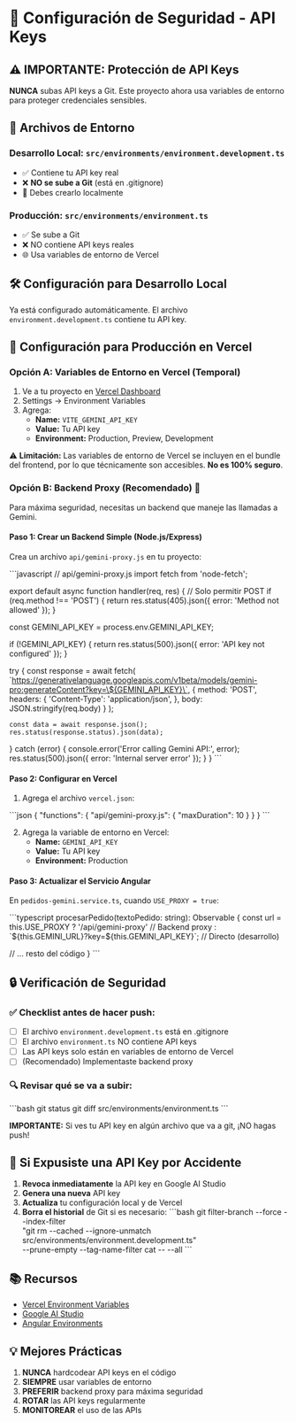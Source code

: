 # 🔐 Configuración de Seguridad - API Keys

## ⚠️ IMPORTANTE: Protección de API Keys

**NUNCA** subas API keys a Git. Este proyecto ahora usa variables de entorno para proteger credenciales sensibles.

## 📁 Archivos de Entorno

### Desarrollo Local: `src/environments/environment.development.ts`
- ✅ Contiene tu API key real
- ❌ **NO se sube a Git** (está en .gitignore)
- 🔄 Debes crearlo localmente

### Producción: `src/environments/environment.ts`
- ✅ Se sube a Git
- ❌ NO contiene API keys reales
- 🌐 Usa variables de entorno de Vercel

## 🛠️ Configuración para Desarrollo Local

Ya está configurado automáticamente. El archivo `environment.development.ts` contiene tu API key.

## 🚀 Configuración para Producción en Vercel

### Opción A: Variables de Entorno en Vercel (Temporal)

1. Ve a tu proyecto en [Vercel Dashboard](https://vercel.com)
2. Settings → Environment Variables
3. Agrega:
   - **Name:** `VITE_GEMINI_API_KEY`
   - **Value:** Tu API key
   - **Environment:** Production, Preview, Development

⚠️ **Limitación:** Las variables de entorno de Vercel se incluyen en el bundle del frontend, por lo que técnicamente son accesibles. **No es 100% seguro**.

### Opción B: Backend Proxy (Recomendado) 🌟

Para máxima seguridad, necesitas un backend que maneje las llamadas a Gemini.

#### Paso 1: Crear un Backend Simple (Node.js/Express)

Crea un archivo `api/gemini-proxy.js` en tu proyecto:

\`\`\`javascript
// api/gemini-proxy.js
import fetch from 'node-fetch';

export default async function handler(req, res) {
  // Solo permitir POST
  if (req.method !== 'POST') {
    return res.status(405).json({ error: 'Method not allowed' });
  }

  const GEMINI_API_KEY = process.env.GEMINI_API_KEY;
  
  if (!GEMINI_API_KEY) {
    return res.status(500).json({ error: 'API key not configured' });
  }

  try {
    const response = await fetch(
      \`https://generativelanguage.googleapis.com/v1beta/models/gemini-pro:generateContent?key=\${GEMINI_API_KEY}\`,
      {
        method: 'POST',
        headers: {
          'Content-Type': 'application/json',
        },
        body: JSON.stringify(req.body)
      }
    );

    const data = await response.json();
    res.status(response.status).json(data);
  } catch (error) {
    console.error('Error calling Gemini API:', error);
    res.status(500).json({ error: 'Internal server error' });
  }
}
\`\`\`

#### Paso 2: Configurar en Vercel

1. Agrega el archivo `vercel.json`:

\`\`\`json
{
  "functions": {
    "api/gemini-proxy.js": {
      "maxDuration": 10
    }
  }
}
\`\`\`

2. Agrega la variable de entorno en Vercel:
   - **Name:** `GEMINI_API_KEY`
   - **Value:** Tu API key
   - **Environment:** Production

#### Paso 3: Actualizar el Servicio Angular

En `pedidos-gemini.service.ts`, cuando `USE_PROXY = true`:

\`\`\`typescript
procesarPedido(textoPedido: string): Observable<PedidoEstructurado> {
  const url = this.USE_PROXY 
    ? '/api/gemini-proxy'  // Backend proxy
    : \`\${this.GEMINI_URL}?key=\${this.GEMINI_API_KEY}\`;  // Directo (desarrollo)
  
  // ... resto del código
}
\`\`\`

## 🔒 Verificación de Seguridad

### ✅ Checklist antes de hacer push:

- [ ] El archivo `environment.development.ts` está en .gitignore
- [ ] El archivo `environment.ts` NO contiene API keys
- [ ] Las API keys solo están en variables de entorno de Vercel
- [ ] (Recomendado) Implementaste backend proxy

### 🔍 Revisar qué se va a subir:

\`\`\`bash
git status
git diff src/environments/environment.ts
\`\`\`

**IMPORTANTE:** Si ves tu API key en algún archivo que va a git, ¡NO hagas push!

## 🚨 Si Expusiste una API Key por Accidente

1. **Revoca inmediatamente** la API key en Google AI Studio
2. **Genera una nueva** API key
3. **Actualiza** tu configuración local y de Vercel
4. **Borra el historial** de Git si es necesario:
   \`\`\`bash
   git filter-branch --force --index-filter \
     "git rm --cached --ignore-unmatch src/environments/environment.development.ts" \
     --prune-empty --tag-name-filter cat -- --all
   \`\`\`

## 📚 Recursos

- [Vercel Environment Variables](https://vercel.com/docs/concepts/projects/environment-variables)
- [Google AI Studio](https://makersuite.google.com/app/apikey)
- [Angular Environments](https://angular.dev/tools/cli/environments)

## 💡 Mejores Prácticas

1. **NUNCA** hardcodear API keys en el código
2. **SIEMPRE** usar variables de entorno
3. **PREFERIR** backend proxy para máxima seguridad
4. **ROTAR** las API keys regularmente
5. **MONITOREAR** el uso de las APIs



